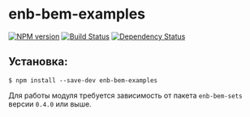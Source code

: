 enb-bem-examples
================

[![NPM version](https://badge.fury.io/js/enb-bem-examples.svg)](http://badge.fury.io/js/enb-bem-examples) [![Build Status](https://travis-ci.org/enb-bem/enb-bem-examples.svg?branch=master)](https://travis-ci.org/enb-bem/enb-bem-examples) [![Dependency Status](https://david-dm.org/enb-bem/enb-bem-examples.svg)](https://david-dm.org/enb-bem/enb-bem-examples)

Установка:
----------

```
$ npm install --save-dev enb-bem-examples
```

Для работы модуля требуется зависимость от пакета `enb-bem-sets` версии `0.4.0` или выше.
